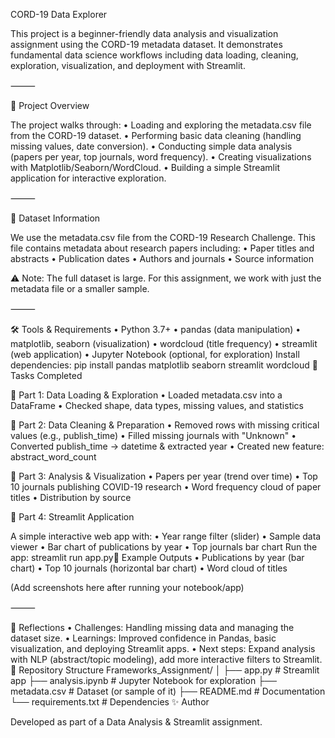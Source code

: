 CORD-19 Data Explorer

This project is a beginner-friendly data analysis and visualization assignment using the CORD-19 metadata dataset. It demonstrates fundamental data science workflows including data loading, cleaning, exploration, visualization, and deployment with Streamlit.

⸻

🚀 Project Overview

The project walks through:
	•	Loading and exploring the metadata.csv file from the CORD-19 dataset.
	•	Performing basic data cleaning (handling missing values, date conversion).
	•	Conducting simple data analysis (papers per year, top journals, word frequency).
	•	Creating visualizations with Matplotlib/Seaborn/WordCloud.
	•	Building a simple Streamlit application for interactive exploration.

⸻

📂 Dataset Information

We use the metadata.csv file from the CORD-19 Research Challenge.
This file contains metadata about research papers including:
	•	Paper titles and abstracts
	•	Publication dates
	•	Authors and journals
	•	Source information

⚠️ Note: The full dataset is large. For this assignment, we work with just the metadata file or a smaller sample.

⸻

🛠️ Tools & Requirements
	•	Python 3.7+
	•	pandas (data manipulation)
	•	matplotlib, seaborn (visualization)
	•	wordcloud (title frequency)
	•	streamlit (web application)
	•	Jupyter Notebook (optional, for exploration)
 Install dependencies:
 pip install pandas matplotlib seaborn streamlit wordcloud
 📌 Tasks Completed

🔹 Part 1: Data Loading & Exploration
	•	Loaded metadata.csv into a DataFrame
	•	Checked shape, data types, missing values, and statistics

🔹 Part 2: Data Cleaning & Preparation
	•	Removed rows with missing critical values (e.g., publish_time)
	•	Filled missing journals with "Unknown"
	•	Converted publish_time → datetime & extracted year
	•	Created new feature: abstract_word_count

🔹 Part 3: Analysis & Visualization
	•	Papers per year (trend over time)
	•	Top 10 journals publishing COVID-19 research
	•	Word frequency cloud of paper titles
	•	Distribution by source

🔹 Part 4: Streamlit Application

A simple interactive web app with:
	•	Year range filter (slider)
	•	Sample data viewer
	•	Bar chart of publications by year
	•	Top journals bar chart
 Run the app:
 streamlit run app.py📸 Example Outputs
	•	Publications by year (bar chart)
	•	Top 10 journals (horizontal bar chart)
	•	Word cloud of titles

(Add screenshots here after running your notebook/app)

⸻

📖 Reflections
	•	Challenges: Handling missing data and managing the dataset size.
	•	Learnings: Improved confidence in Pandas, basic visualization, and deploying Streamlit apps.
	•	Next steps: Expand analysis with NLP (abstract/topic modeling), add more interactive filters to Streamlit.
 📎 Repository Structure
 Frameworks_Assignment/
│
├── app.py              # Streamlit app
├── analysis.ipynb      # Jupyter Notebook for exploration
├── metadata.csv        # Dataset (or sample of it)
├── README.md           # Documentation
└── requirements.txt    # Dependencies
✨ Author

Developed as part of a Data Analysis & Streamlit assignment.
 
